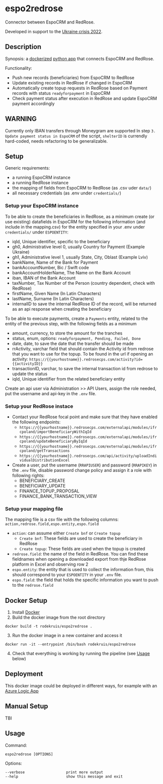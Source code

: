 # espo2redrose
Connector between EspoCRM and RedRose.

Developed in support to the [Ukraine crisis 2022](https://go.ifrc.org/emergencies/5854).

## Description

Synopsis: a [dockerized](https://www.docker.com/) [python app](https://www.python.org/) that connects EspoCRM and RedRose.

Functionality:
- Push new records (beneficiaries) from EspoCRM to RedRose
- Update existing records in RedRose if changed in EspoCRM
- Automatically create topup requests in RedRose based on Payment records with status `readyforpayment` in EspoCRM
- Check payment status after execution in RedRose and update EspoCRM payment accordingly

## WARNING
Currently only IBAN transfers through Moneygram are supported
In step `3. Update payment status in EspoCRM` of the script, `shelterID` is currendly hard-coded, needs refactoring to be generalizable. 

## Setup
Generic requirements:
- a running EspoCRM instance
- a running RedRose instance
- the mapping of fields from EspoCRM to RedRose (as .csv uder `data/`)
- all necessary credentials (as .env under `credentials/`)

### Setup your EspoCRM instance
To be able to create the beneficiaries in RedRose, as a minimum create (or use existing) datafields in EspoCRM for the following information (and include in the mapping.csv) for the entity specified in your .env under `credentials/` under `ESPOENTITY`:
- iqId, Unique identifier, specific to the beneficiary
- gh0, Administrative level 0, usually Country for Payment (Example Ukraine)
- gh1, Administrative level 1, usually State, City, Oblast (Example Lviv)
- bankName, Name of the Bank for Payment
- bankAccountNumber, Bic / Swift code
- bankAccountHolderName, The Name on the Bank Account
- iban, IBAN of the Bank Account
- taxNumber, Tax Number of the Person (country dependent, check with RedRose)
- firstName, Given Name (In Latin Characters)
- lastName, Surname (In Latin Characters)
- internalID to save the internal RedRose ID of the record, will be returned as an api response when creating the beneficiary

To be able to execute payments, create a `Payments` entity, related to the entity of the previous step, with the following fields as a minimum
- amount, currency, to store the amount for the tranches
- status, enum, options: `readyforpayment, Pending, Failed, Done`
- date, date, to save the date that the transfer should be made
- rrActivity, varchar field that should contain the Activity id from redrose that you want to use for the topup. To be found in the url if opening an activity: `https://{{yourhostname}}.redrosecps.com/activity?id={{activityID}}`
- transactionID, varchar, to save the internal transaction id from redrose to update the status
- iqId, Unique identifier from the related beneficiary entity

Create an api user via Administration >> API Users, assign the role needed, put the username and api-key in the `.env` file.


### Setup your RedRose instace
- Contact your RedRose focal point and make sure that they have enabled the following endpoints:
  - `https://{{yourhostname}}.redrosecps.com/externalapi/modules/ifrcpoland/importBeneficiaryWithIqId`
  - `https://{{yourhostname}}.redrosecps.com/externalapi/modules/ifrcpoland/updateBeneficiaryByIqId`
  - `https://{{yourhostname}}.redrosecps.com/externalapi/modules/ifrcpoland/getTransactions`
  - `https://{{yourhostname}}.redrosecps.com/api/activity/uploadIndividualDistributionExcel`
- Create a user, put the username (`RRAPIUSER`) and password (`RRAPIKEY`) in the `.env` file, disable password change policy and assign it a role with following rights:
  - BENEFICIARY_CREATE
  - BENEFICIARY_UPDATE
  - FINANCE_TOPUP_PROPOSAL
  - FINANCE_BANK_TRANSACTION_VIEW


### Setup your mapping file
The mapping file is a csv file with the following columns: `action,redrose.field,espo.entity,espo.field`
- `action`: can assume either `Create bnf` or `Create topup`
  - `Create bnf`: These fields are used to create the beneficiary in RedRose
  - `Create topup`: These fields are used when the topup is created
- `redrose.field`: the name of the field in RedRose. You can find these fieldnames when opening a downloaded export from thje RedRose platform in Excel and observing row 2
- `espo.entity`: the entity that is used to collect the information from, this should correspond to your `ESPOENTITY` in your `.env` file.
- `espo.field`: the field that holds the specific information you want to push to the `redrose.field`

## Docker Setup
1. Install [Docker](https://www.docker.com/get-started)
2. Build the docker image from the root directory
```
docker build -t rodekruis/espo2redrose .
```
3. Run the docker image in a new container and access it
```
docker run -it --entrypoint /bin/bash rodekruis/espo2redrose
```
4. Check that everything is working by running the pipeline (see [Usage](https://github.com/rodekruis/espo2redrose#usage) below)

## Deployment
This docker image could be deployed in different ways, for example with an [Azure Logic App](https://github.com/rodekruis/crm-for-humanitarians/blob/main/docs/administration/logicappgeneral.md)


## Manual Setup
TBI


## Usage
Command:
```
espo2redrose [OPTIONS]
```
Options:
  ```
  --verbose                   print more output
  --help                      show this message and exit
  ```
